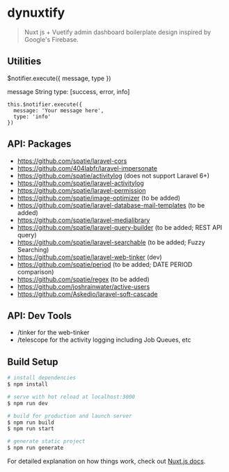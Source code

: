 # dynuxtify

> Nuxt js + Vuetify admin dashboard boilerplate design inspired by Google&#39;s Firebase.

## Utilities

$notifier.execute({ message, type })

message String
type: [success, error, info]
```
this.$notifier.execute({
  message: 'Your message here',
  type: 'info'
})
```

## API: Packages

- https://github.com/spatie/laravel-cors
- https://github.com/404labfr/laravel-impersonate
- https://github.com/spatie/activitylog (does not support Laravel 6+)
- https://github.com/spatie/laravel-activitylog
- https://github.com/spatie/laravel-permission
- https://github.com/spatie/image-optimizer (to be added)
- https://github.com/spatie/laravel-database-mail-templates (to be added)
- https://github.com/spatie/laravel-medialibrary
- https://github.com/spatie/laravel-query-builder (to be added; REST API query)
- https://github.com/spatie/laravel-searchable (to be added; Fuzzy Searching)
- https://github.com/spatie/laravel-web-tinker (dev)
- https://github.com/spatie/period (to be added; DATE PERIOD comparison)
- https://github.com/spatie/regex (to be added) 
- https://github.com/joshrainwater/active-users 
- https://github.com/Askedio/laravel-soft-cascade 

## API: Dev Tools
- /tinker for the web-tinker
- /telescope for the activity logging including Job Queues, etc

## Build Setup

```bash
# install dependencies
$ npm install

# serve with hot reload at localhost:3000
$ npm run dev

# build for production and launch server
$ npm run build
$ npm run start

# generate static project
$ npm run generate
```

For detailed explanation on how things work, check out [Nuxt.js docs](https://nuxtjs.org).
